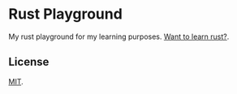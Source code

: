 # Rust Playground
My rust playground for my learning purposes.
[Want to learn rust?](https://doc.rust-lang.org/stable/book/).

## License
[MIT](https://github.com/Andrsrz/rust-playground/blob/master/LICENSE).
